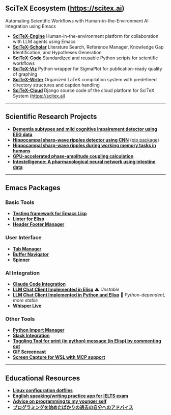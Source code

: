 ## SciTeX Ecosystem (https://scitex.ai)
Automating Scientific Workflows with Human-in-the-Environment AI Integration using Emacs

- [**SciTeX-Engine**](https://github.com/ywatanabe1989/emacs-claude-code) Human-in-the-environment platform for collaboration with LLM agents using Emacs
- [**SciTeX-Scholar**](https://github.com/ywatanabe1989/SciTeX-Code/tree/main/src/scitex/scholar) Literature Search, Reference Manager, Knowledge Gap Identification, and Hypotheses Generation
- [**SciTeX-Code**](https://github.com/ywatanabe1989/SciTeX-Code) Standardized and reusable Python scripts for scientific workflows
- [**SciTeX-Viz**](https://github.com/ywatanabe1989/SciTeX-Viz) Python wrapper for SigmaPlot for publication-ready quality of graphing
- [**SciTeX-Writer**](https://github.com/ywatanabe1989/SciTeX-Writer) Organized LaTeX compilation system with predefined directory structures and caption handling
- [**SciTeX-Cloud**](https://github.com/ywatanabe1989/SciTeX-Cloud) Django source code of the cloud platform for SciTeX System (https://scitex.ai)

---

## Scientific Research Projects

- [**Dementia subtypes and mild cognitive impairement detector using EEG data**](https://github.com/yanagisawa-lab/eeg-dementia-classification)
- [**Hippocampal sharp-wave ripples detector using CNN**](https://github.com/ywatanabe1989/towards-threshold-invariance-in-defining-hippocampal-ripples) ([pip package](https://github.com/ywatanabe1989/ripple_detector_CNN))
- [**Hippocampal sharp-wave ripples during working memory tasks in humans**](https://github.com/ywatanabe1989/ripple-wm-code)
- [**GPU-accelerated phase-amplitude coupling calculation**](https://github.com/ywatanabe1989/gpac)
- [**Intestelligence: A pharmacological neural network using intestine data**](https://github.com/ywatanabe1989/intestelligence)

---

## Emacs Packages

### Basic Tools
- [**Testing framework for Emacs Lisp**](https://github.com/ywatanabe1989/elisp-test)
- [**Linter for Elisp**](https://github.com/ywatanabe1989/elisp-linter)
- [**Header Footer Manager**](https://github.com/ywatanabe1989/emacs-header-footer-manager)

### User Interface
- [**Tab Manager**](https://github.com/ywatanabe1989/emacs-tab-manager)
- [**Buffer Navigator**](https://github.com/ywatanabe1989/emacs-buffer-navigation)
- [**Spinner**](https://github.com/ywatanabe1989/emacs-spinner)

### AI Integration
- [**Claude Code Integration**](https://github.com/ywatanabe1989/emacs-claude-code)
- [**LLM Chat Client Implemented in Elisp**](https://github.com/ywatanabe1989/emacs-llm) ⚠️ *Unstable*
- [**LLM Chat Client Implemented in Python and Elisp**](https://github.com/ywatanabe1989/genai) 🐍 *Python-dependent, more stable*
- [**Whisper Live**](https://github.com/ywatanabe1989/emacs-whisper-live)

### Other Tools
- [**Python Import Manager**](https://github.com/ywatanabe1989/emacs-python-import-manager)
- [**Slack Integration**](https://github.com/ywatanabe1989/emacs-slack)
- [**Toggling Tool for print (in python) message (in Elisp) by commenting out**](https://github.com/ywatanabe1989/emacs-message)
- [**GIF Screencast**](https://github.com/ywatanabe1989/emacs-gif-screencast)
- [**Screen Capture for WSL with MCP support**](https://github.com/ywatanabe1989/emacs-gif-screencast)

---

## Educational Resources
- [**Linux configuration dotfiles**](https://github.com/ywatanabe1989/.dotfiles-public)
- [**English speaking/writing practice app for IELTS exam**](https://ai-ielts.app/)
- [**Advice on programming to my younger self**](./docs/advice-for-my-younger-myself-en.md)
- [**プログラミングを始めたばかりの過去の自分へのアドバイス**](./docs/advice-for-my-younger-myself-ja.md)
